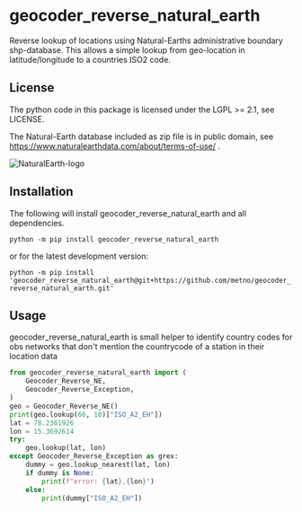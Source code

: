 # geocoder_reverse_natural_earth

Reverse lookup of locations using Natural-Earths administrative boundary shp-database. This allows
a simple lookup from geo-location in latitude/longitude to a countries ISO2 code.


## License

The python code in this package is licensed under the LGPL >= 2.1, see LICENSE.

The Natural-Earth database included as zip file is in public domain,
see https://www.naturalearthdata.com/about/terms-of-use/ .

![NaturalEarth-logo](NEV-Logo-color.png "Natural Earth Logo")

## Installation

The following will install geocoder_reverse_natural_earth and all dependencies.

`python -m pip install geocoder_reverse_natural_earth`

or for the latest development version:

`python -m pip install 'geocoder_reverse_natural_earth@git+https://github.com/metno/geocoder_reverse_natural_earth.git'`



## Usage
geocoder_reverse_natural_earth is small helper to identify country codes for obs networks that don't mention the
countrycode of a station in their location data
```python
from geocoder_reverse_natural_earth import (
    Geocoder_Reverse_NE,
    Geocoder_Reverse_Exception,
)
geo = Geocoder_Reverse_NE()
print(geo.lookup(60, 10)["ISO_A2_EH"])
lat = 78.2361926
lon = 15.3692614
try:
    geo.lookup(lat, lon)
except Geocoder_Reverse_Exception as grex:
    dummy = geo.lookup_nearest(lat, lon)
    if dummy is None:
        print(f"error: {lat},{lon}")
    else:
        print(dummy["ISO_A2_EH"])



```
